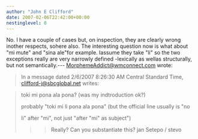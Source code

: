 ```yaml
---
author: "John E Clifford"
date: 2007-02-06T22:42:00+00:00
nestinglevel: 0
---
```

No. I have a couple of cases but, on inspection, they are clearly wrong inother respects, sohere also. The interesting question now is what about "mi mute" and "sina ale"for example. Iassume they take "li" so the two exceptions really are very narrowly defined -lexically as wellas structurally, but not semantically.---
 [MorphemeAddict@wmconnect.com](mailto://MorphemeAddict@wmconnect.com) wrote:

> In a message dated 2/6/2007 8:26:30 AM Central Standard Time,
> [clifford-j@sbcglobal.net](mailto://clifford-j@sbcglobal.net) writes:

>>> 
> 
> toki mi pona ala pona? (was my indtroduction ok?)
> 
>> 
> probably "toki mi li pona ala pona" (but the official line usually is "no
> 
> li" after "mi", not just "after "mi" as subject")
> 
>>> Really? Can you substantiate this?
>> jan Setepo / stevo
>